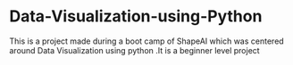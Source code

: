 # Data-Visualization-using-Python
This is a project made during a boot camp of ShapeAI which was centered around Data Visualization using python .It is a beginner level project

